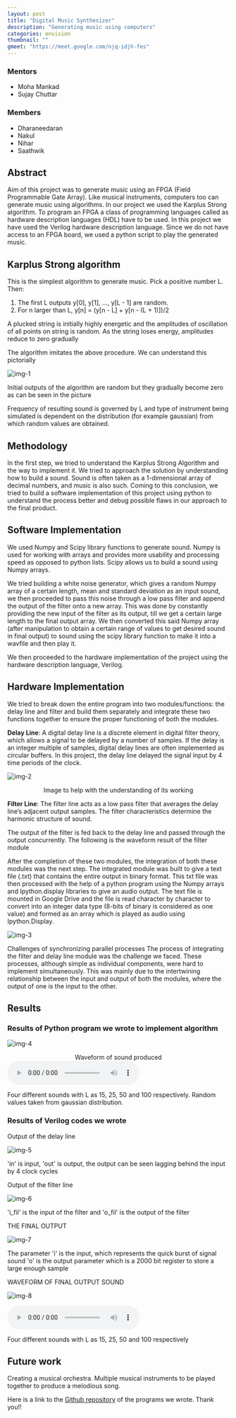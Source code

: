 ```yaml
---
layout: post
title: "Digital Music Synthesizer"
description: "Generating music using computers"
categories: envision
thumbnail: ""
gmeet: "https://meet.google.com/njq-idjh-fes"
---
```


### Mentors

* Moha Mankad
* Sujay Chuttar

### Members

* Dharaneedaran
* Nakul
* Nihar
* Saathwik

## Abstract

Aim of this project was to generate music using an FPGA (Field Programmable Gate Array). Like musical instruments, computers too can generate music using algorithms. In our project we used the Karplus Strong algorithm. To program an FPGA a class of programming languages called as hardware description languages (HDL) have to be used. In this project we have used the Verilog hardware description language. Since we do not have access to an FPGA board, we used a python script to play the generated music.

## Karplus Strong algorithm

This is the simplest algorithm to generate music. Pick a positive number L. Then:

1. The first L outputs  y[0], y[1], ..., y[L - 1] are random.
2. For n larger than L,  y[n] = (y[n - L] + y[n - (L + 1)])/2

A plucked string is initially highly energetic and the amplitudes of oscillation of all points on string is random. As the string loses energy, amplitudes reduce to zero gradually

The algorithm imitates the above procedure. We can understand this pictorially

![img-1](/virtual-expo/assets/img/envision/diode/music_synth_img1.jpg)

Initial outputs of the algorithm are random but they gradually become zero as can be seen in the picture

Frequency of resulting sound is governed by L and type of instrument being simulated is dependent on the distribution (for example gaussian) from which random values are obtained.  

## Methodology

In the first step, we tried to understand the Karplus Strong Algorithm and the way to implement it.
We tried to approach the solution by understanding how to build a sound. Sound is often taken as a 1-dimensional array of decimal numbers, and music is also such.
 Coming to this conclusion, we tried to build a software implementation of this project using python to understand the process better and debug possible flaws in our approach to the final product.

## Software Implementation

We used Numpy and Scipy library functions to generate sound. Numpy is used for working with arrays and provides more usability and processing speed as opposed to python lists. Scipy allows us to build a sound using Numpy arrays.

We tried building a white noise generator, which gives a random Numpy array of a certain length, mean and standard deviation as an input sound, we then proceeded to pass this noise through a low pass filter and append the output of the filter onto a new array. This was done by constantly providing the new input of the filter as its output, till we get a certain large length to the final output array.
We then converted this said Numpy array (after manipulation to obtain a certain range of values to get desired sound in final output) to sound using the scipy library function to make it into a wavfile and then play it.

We then proceeded to the hardware implementation of the project using the hardware description language, Verilog.

## Hardware Implementation

We tried to break down the entire program into two modules/functions: the delay line and filter and build them separately and integrate these two functions together to ensure the proper functioning of both the modules.

**Delay Line**: A digital delay line is a discrete element in digital filter theory, which allows a signal to be delayed by a number of samples. If the delay is an integer multiple of samples, digital delay lines are often implemented as circular buffers. In this project, the delay line delayed the signal input by 4 time periods of the clock.

![img-2](/virtual-expo/assets/img/envision/diode/music_synth_img2.png)
<center>Image to help with the understanding of its working</center>

**Filter Line**: The filter line acts as a low pass filter  that averages the delay line’s adjacent output samples. The filter characteristics determine the harmonic structure of sound.

The output of the filter is fed back to the delay line and passed through the output concurrently.
The following is the waveform result of the filter module

After the completion of these two modules, the integration of both these modules was the next step. The integrated module was built to give a text file (.txt) that contains the entire output in binary format.
This txt file was then processed with the help of a python program using the Numpy arrays and Ipython.display libraries to give an audio output. The text file is mounted in Google Drive and the file is read character by character to convert into an integer data type (8-bits of binary is considered as one value) and formed as an array which is played as audio using Ipython.Display.

![img-3](/virtual-expo/assets/img/envision/diode/music_synth_img3.png)

Challenges of synchronizing parallel processes
The process of integrating the filter and delay line module was the challenge we faced. These processes, although simple as individual components, were hard to implement simultaneously. This was mainly due to the intertwining relationship between the input and output of both the modules, where the output of one is the input to the other.

## Results

### **Results of Python program we wrote to implement algorithm**

![img-4](/virtual-expo/assets/img/envision/diode/music_synth_img4.png)
<center>Waveform of sound produced</center>

<audio controls>
  <source src="/virtual-expo/assets/audio/envision/diode/software.wav" type="audio/wav">
</audio>

Four different sounds with L as 15, 25, 50 and 100 respectively. Random values taken from gaussian distribution.

### **Results of Verilog codes we wrote**

Output of the delay line

![img-5](/virtual-expo/assets/img/envision/diode/music_synth_img5.png)

'in' is input, 'out' is output, the output can be seen lagging behind the input by 4 clock cycles

Output of the filter line

![img-6](/virtual-expo/assets/img/envision/diode/music_synth_img6.png)

'i_fil' is the input of the filter and 'o_fil' is the output of the filter  

THE FINAL OUTPUT

![img-7](/virtual-expo/assets/img/envision/diode/music_synth_img7.png)

The parameter 'i' is the input, which represents the quick burst of signal sound
'o' is the output parameter which is a 2000 bit register to store a large enough sample

WAVEFORM OF FINAL OUTPUT SOUND

![img-8](/virtual-expo/assets/img/envision/diode/music_synth_img8.png)

<audio controls>
  <source src="/virtual-expo/assets/audio/envision/diode/hardware.wav" type="audio/wav">
</audio>

Four different sounds with L as 15, 25, 50 and 100 respectively

## Future work

Creating a musical orchestra. Multiple musical instruments to be played together to produce a melodious song.

Here is a link to the [Github repository](https://github.com/IEEE-NITK/Music-Synthesizer) of the programs we wrote. Thank you!!
